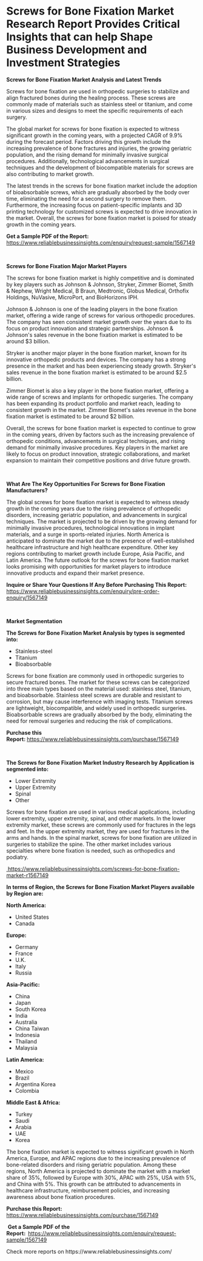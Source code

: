 <p><h1>Screws for Bone Fixation Market Research Report Provides Critical Insights that can help Shape Business Development and Investment Strategies</h1></p><p><strong>Screws for Bone Fixation Market Analysis and Latest Trends</strong></p>
<p><p>Screws for bone fixation are used in orthopedic surgeries to stabilize and align fractured bones during the healing process. These screws are commonly made of materials such as stainless steel or titanium, and come in various sizes and designs to meet the specific requirements of each surgery.</p><p>The global market for screws for bone fixation is expected to witness significant growth in the coming years, with a projected CAGR of 9.9% during the forecast period. Factors driving this growth include the increasing prevalence of bone fractures and injuries, the growing geriatric population, and the rising demand for minimally invasive surgical procedures. Additionally, technological advancements in surgical techniques and the development of biocompatible materials for screws are also contributing to market growth.</p><p>The latest trends in the screws for bone fixation market include the adoption of bioabsorbable screws, which are gradually absorbed by the body over time, eliminating the need for a second surgery to remove them. Furthermore, the increasing focus on patient-specific implants and 3D printing technology for customized screws is expected to drive innovation in the market. Overall, the screws for bone fixation market is poised for steady growth in the coming years.</p></p>
<p><strong>Get a Sample PDF of the Report:&nbsp;</strong> <a href="https://www.reliablebusinessinsights.com/enquiry/request-sample/1567149">https://www.reliablebusinessinsights.com/enquiry/request-sample/1567149</a></p>
<p>&nbsp;</p>
<p><strong>Screws for Bone Fixation Major Market Players</strong></p>
<p><p>The screws for bone fixation market is highly competitive and is dominated by key players such as Johnson & Johnson, Stryker, Zimmer Biomet, Smith & Nephew, Wright Medical, B Braun, Medtronic, Globus Medical, Orthofix Holdings, NuVasive, MicroPort, and BioHorizons IPH.</p><p>Johnson & Johnson is one of the leading players in the bone fixation market, offering a wide range of screws for various orthopedic procedures. The company has seen consistent market growth over the years due to its focus on product innovation and strategic partnerships. Johnson & Johnson's sales revenue in the bone fixation market is estimated to be around $3 billion.</p><p>Stryker is another major player in the bone fixation market, known for its innovative orthopedic products and devices. The company has a strong presence in the market and has been experiencing steady growth. Stryker's sales revenue in the bone fixation market is estimated to be around $2.5 billion.</p><p>Zimmer Biomet is also a key player in the bone fixation market, offering a wide range of screws and implants for orthopedic surgeries. The company has been expanding its product portfolio and market reach, leading to consistent growth in the market. Zimmer Biomet's sales revenue in the bone fixation market is estimated to be around $2 billion.</p><p>Overall, the screws for bone fixation market is expected to continue to grow in the coming years, driven by factors such as the increasing prevalence of orthopedic conditions, advancements in surgical techniques, and rising demand for minimally invasive procedures. Key players in the market are likely to focus on product innovation, strategic collaborations, and market expansion to maintain their competitive positions and drive future growth.</p></p>
<p>&nbsp;</p>
<p><strong>What Are The Key Opportunities For Screws for Bone Fixation Manufacturers?</strong></p>
<p><p>The global screws for bone fixation market is expected to witness steady growth in the coming years due to the rising prevalence of orthopedic disorders, increasing geriatric population, and advancements in surgical techniques. The market is projected to be driven by the growing demand for minimally invasive procedures, technological innovations in implant materials, and a surge in sports-related injuries. North America is anticipated to dominate the market due to the presence of well-established healthcare infrastructure and high healthcare expenditure. Other key regions contributing to market growth include Europe, Asia Pacific, and Latin America. The future outlook for the screws for bone fixation market looks promising with opportunities for market players to introduce innovative products and expand their market presence.</p></p>
<p><strong>Inquire or Share Your Questions If Any Before Purchasing This Report:</strong> <a href="https://www.reliablebusinessinsights.com/enquiry/pre-order-enquiry/1567149">https://www.reliablebusinessinsights.com/enquiry/pre-order-enquiry/1567149</a></p>
<p>&nbsp;</p>
<p><strong>Market Segmentation</strong></p>
<p><strong>The Screws for Bone Fixation Market Analysis by types is segmented into:</strong></p>
<p><ul><li>Stainless-steel</li><li>Titanium</li><li>Bioabsorbable</li></ul></p>
<p><p>Screws for bone fixation are commonly used in orthopedic surgeries to secure fractured bones. The market for these screws can be categorized into three main types based on the material used: stainless steel, titanium, and bioabsorbable. Stainless steel screws are durable and resistant to corrosion, but may cause interference with imaging tests. Titanium screws are lightweight, biocompatible, and widely used in orthopedic surgeries. Bioabsorbable screws are gradually absorbed by the body, eliminating the need for removal surgeries and reducing the risk of complications.</p></p>
<p><strong>Purchase this Report:&nbsp;</strong><a href="https://www.reliablebusinessinsights.com/purchase/1567149">https://www.reliablebusinessinsights.com/purchase/1567149</a></p>
<p>&nbsp;</p>
<p><strong>The Screws for Bone Fixation Market Industry Research by Application is segmented into:</strong></p>
<p><ul><li>Lower Extremity</li><li>Upper Extremity</li><li>Spinal</li><li>Other</li></ul></p>
<p><p>Screws for bone fixation are used in various medical applications, including lower extremity, upper extremity, spinal, and other markets. In the lower extremity market, these screws are commonly used for fractures in the legs and feet. In the upper extremity market, they are used for fractures in the arms and hands. In the spinal market, screws for bone fixation are utilized in surgeries to stabilize the spine. The other market includes various specialties where bone fixation is needed, such as orthopedics and podiatry.</p></p>
<p><a href="https://www.reliablebusinessinsights.com/screws-for-bone-fixation-market-r1567149">&nbsp;https://www.reliablebusinessinsights.com/screws-for-bone-fixation-market-r1567149</a></p>
<p><strong>In terms of Region, the Screws for Bone Fixation Market Players available by Region are:</strong></p>
<p>
    <p> <strong> North America: </strong>
        <ul>
            <li>United States</li>
            <li>Canada</li>
        </ul>
        </p> 
    <p> <strong> Europe: </strong>
        <ul>
            <li>Germany</li>
            <li>France</li>
            <li>U.K.</li>
            <li>Italy</li>
            <li>Russia</li>
        </ul>
        </p> 
    <p> <strong> Asia-Pacific: </strong>
        <ul>
            <li>China</li>
            <li>Japan</li>
            <li>South Korea</li>
            <li>India</li>
            <li>Australia</li>
            <li>China Taiwan</li>
            <li>Indonesia</li>
            <li>Thailand</li>
            <li>Malaysia</li>
        </ul>
        </p> 
    <p> <strong> Latin America: </strong>
        <ul>
            <li>Mexico</li>
            <li>Brazil</li>
            <li>Argentina Korea</li>
            <li>Colombia</li>
        </ul>
        </p> 
    <p> <strong> Middle East & Africa: </strong>
        <ul>
            <li>Turkey</li>
            <li>Saudi</li>
            <li>Arabia</li>
            <li>UAE</li>
            <li>Korea</li>
        </ul>
    </p>
    </p>
<p><p>The bone fixation market is expected to witness significant growth in North America, Europe, and APAC regions due to the increasing prevalence of bone-related disorders and rising geriatric population. Among these regions, North America is projected to dominate the market with a market share of 35%, followed by Europe with 30%, APAC with 25%, USA with 5%, and China with 5%. This growth can be attributed to advancements in healthcare infrastructure, reimbursement policies, and increasing awareness about bone fixation procedures.</p></p>
<p><strong>Purchase this Report: </strong><a href="https://www.reliablebusinessinsights.com/purchase/1567149">https://www.reliablebusinessinsights.com/purchase/1567149</a></p>
<p>&nbsp;<strong>Get a Sample PDF of the Report:&nbsp;&nbsp;</strong><a href="https://www.reliablebusinessinsights.com/enquiry/request-sample/1567149">https://www.reliablebusinessinsights.com/enquiry/request-sample/1567149</a></p>
<p><strong></strong></p>
<p>Check more reports on https://www.reliablebusinessinsights.com/</p>